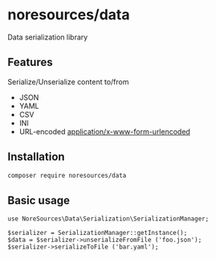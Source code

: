 noresources/data
=======================================

Data serialization library

## Features

Serialize/Unserialize content to/from
* JSON
* YAML
* CSV
* INI
* URL-encoded [application/x-www-form-urlencoded](https://datatracker.ietf.org/doc/html/rfc3986)

## Installation

```bash
composer require noresources/data
```

## Basic usage

```
use NoreSources\Data\Serialization\SerializationManager;

$serializer = SerializationManager::getInstance();
$data = $serializer->unserializeFromFile ('foo.json');
$serializer->serializeToFile ('bar.yaml');
```
